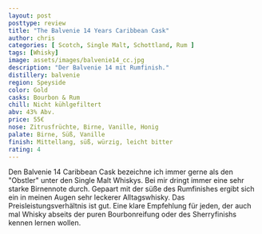 ```yaml
---
layout: post
posttype: review
title: "The Balvenie 14 Years Caribbean Cask"
author: chris
categories: [ Scotch, Single Malt, Schottland, Rum ]
tags: [Whisky]
image: assets/images/balvenie14_cc.jpg
description: "Der Balvenie 14 mit Rumfinish."
distillery: balvenie
region: Speyside
color: Gold
casks: Bourbon & Rum
chill: Nicht kühlgefiltert
abv: 43% Abv.
price: 55€
nose: Zitrusfrüchte, Birne, Vanille, Honig
palate: Birne, Süß, Vanille
finish: Mittellang, süß, würzig, leicht bitter
rating: 4
---
```


Den Balvenie 14 Caribbean Cask bezeichne ich immer gerne als den "Obstler" unter den Single Malt Whiskys. Bei mir dringt immer eine sehr starke Birnennote durch. Gepaart mit der süße des Rumfinishes ergibt sich ein in meinen Augen sehr leckerer Alltagswhisky. Das Preisleistungsverhältnis ist gut. Eine klare Empfehlung für jeden, der auch mal Whisky abseits der puren Bourbonreifung oder des Sherryfinishs kennen lernen wollen.
